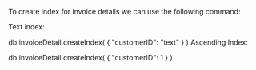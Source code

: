 To create index for invoice details we can use the following command:

Text index:

db.invoiceDetail.createIndex( { "customerID": "text" } )
Ascending Index:

db.invoiceDetail.createIndex( { "customerID": 1 } )
